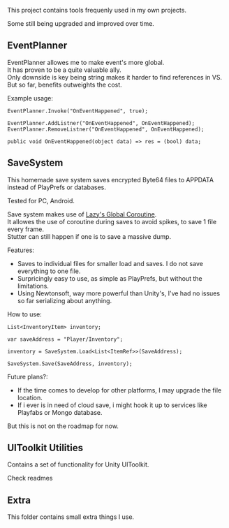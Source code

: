 This project contains tools frequenly used in my own projects.

Some still being upgraded and improved over time.

## EventPlanner
EventPlanner allowes me to make event's more global.<br>
It has proven to be a quite valuable ally.<br>
Only downside is key being string makes it harder to find references in VS.<br>
But so far, benefits outweights the cost.


Example usage:

```
EventPlanner.Invoke("OnEventHappened", true);
  
EventPlanner.AddListner("OnEventHappened", OnEventHappened);
EventPlanner.RemoveListner("OnEventHappened", OnEventHappened);
    
public void OnEventHappened(object data) => res = (bool) data;
```

## SaveSystem
This homemade save system saves encrypted Byte64 files to APPDATA instead of PlayPrefs or databases.<br>

Tested for PC, Android.

Save system makes use of [Lazy's Global Coroutine](https://github.com/Lazy-Solutions/Unity.CoroutineUtility).<br>
It allowes the use of coroutine during saves to avoid spikes, to save 1 file every frame.<br>
Stutter can still happen if one is to save a massive dump.

Features:
- Saves to individual files for smaller load and saves. I do not save everything to one file.
- Surpricingly easy to use, as simple as PlayPrefs, but without the limitations.
- Using Newtonsoft, way more powerful than Unity's, I've had no issues so far serializing about anything.

How to use:
```
List<InventoryItem> inventory;

var saveAddress = "Player/Inventory";

inventory = SaveSystem.Load<List<ItemRef>>(SaveAddress);

SaveSystem.Save(SaveAddress, inventory);
``` 

Future plans?:
- If the time comes to develop for other platforms, I may upgrade the file location.
- If i ever is in need of cloud save, i might hook it up to services like Playfabs or Mongo database.

But this is not on the roadmap for now.

## UIToolkit Utilities
Contains a set of functionality for Unity UIToolkit.

Check readmes

## Extra
This folder contains small extra things I use.
